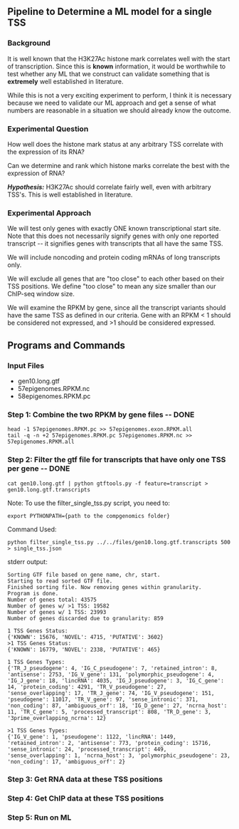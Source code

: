 Pipeline to Determine a ML model for a single TSS
-------------------------------------------------

### Background ###

It is well known that the H3K27Ac histone mark correlates well with the start of transcription. Since this is
**known** information, it would be worthwhile to test whether any ML that we construct can validate something 
that is **extremely** well established in literature. 

While this is not a very exciting experiment to perform, I think it is necessary because we need to validate our
ML approach and get a sense of what numbers are reasonable in a situation we should already know the outcome.

### Experimental Question ###

How well does the histone mark status at any arbitrary TSS correlate with the expression of its RNA?

Can we determine and rank which histone marks correlate the best with the expression of RNA?

***Hypothesis:*** H3K27Ac should correlate fairly well, even with arbitrary TSS's. This is well established in literature.

### Experimental Approach ###

We will test only genes with exactly ONE known transcriptional start site. Note that this does not necessarily signify
genes with only one reported transcript -- it signifies genes with transcripts that all have the same TSS.

We will include noncoding and protein coding mRNAs of long transcripts only. 

We will exclude all genes that are "too close" to each other based on their TSS positions. We define "too close" to mean
any size smaller than our ChIP-seq window size.

We will examine the RPKM by gene, since all the transcript variants should have the same TSS as defined in our criteria.
Gene with an RPKM < 1 should be considered not expressed, and >1 should be considered expressed.

Programs and Commands
---------------------

### Input Files ###
* gen10.long.gtf
* 57epigenomes.RPKM.nc
* 58epigenomes.RPKM.pc

### Step 1: Combine the two RPKM by gene files -- DONE ###
    head -1 57epigenomes.RPKM.pc >> 57epigenomes.exon.RPKM.all
    tail -q -n +2 57epigenomes.RPKM.pc 57epigenomes.RPKM.nc >> 57epigenomes.RPKM.all
    
### Step 2: Filter the gtf file for transcripts that have only one TSS per gene -- DONE ###
    cat gen10.long.gtf | python gtftools.py -f feature=transcript > gen10.long.gtf.transcripts 

Note: To use the filter_single_tss.py script, you need to:

    export PYTHONPATH={path to the compgenomics folder}

Command Used:

    python filter_single_tss.py ../../files/gen10.long.gtf.transcripts 500 > single_tss.json

stderr output:

    Sorting GTF file based on gene name, chr, start.
    Starting to read sorted GTF file.
    Finished sorting file. Now removing genes within granularity.
    Program is done.
    Number of genes total: 43575
    Number of genes w/ >1 TSS: 19582
    Number of genes w/ 1 TSS: 23993
    Number of genes discarded due to granularity: 859

    1 TSS Genes Status:
    {'KNOWN': 15676, 'NOVEL': 4715, 'PUTATIVE': 3602}
    >1 TSS Genes Status:
    {'KNOWN': 16779, 'NOVEL': 2338, 'PUTATIVE': 465}

    1 TSS Genes Types:
    {'TR_J_pseudogene': 4, 'IG_C_pseudogene': 7, 'retained_intron': 8, 'antisense': 2753, 'IG_V_gene': 131, 'polymorphic_pseudogene': 4, 'IG_J_gene': 18, 'lincRNA': 4035, 'IG_J_pseudogene': 3, 'IG_C_gene': 14, 'protein_coding': 4291, 'TR_V_pseudogene': 27, 'sense_overlapping': 17, 'TR_J_gene': 74, 'IG_V_pseudogene': 151, 'pseudogene': 11017, 'TR_V_gene': 97, 'sense_intronic': 371, 'non_coding': 87, 'ambiguous_orf': 18, 'IG_D_gene': 27, 'ncrna_host': 11, 'TR_C_gene': 5, 'processed_transcript': 808, 'TR_D_gene': 3, '3prime_overlapping_ncrna': 12}

    >1 TSS Genes Types:
    {'IG_V_gene': 1, 'pseudogene': 1122, 'lincRNA': 1449, 'retained_intron': 2, 'antisense': 773, 'protein_coding': 15716, 'sense_intronic': 24, 'processed_transcript': 449, 'sense_overlapping': 1, 'ncrna_host': 3, 'polymorphic_pseudogene': 23, 'non_coding': 17, 'ambiguous_orf': 2}    
   

### Step 3: Get RNA data at these TSS positions ###

### Step 4: Get ChIP data at these TSS positions ###

### Step 5: Run on ML ###
